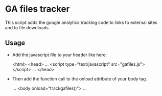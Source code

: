 GA files tracker
================

This script adds the google analytics tracking code to links to external sites and to file downloads.

Usage
-----

* Add the javascript file to your header like here:

    &lt;html&gt;
    &lt;head&gt;
    ...
    &lt;script type="text/javascript" src="gafiles.js"&gt;&lt;/script&gt;
    ...
    &lt;/head&gt;

* Then add the function call to the onload attribute of your body tag.

    ...
    &lt;body onload="trackgafiles()"&gt;
    ...

